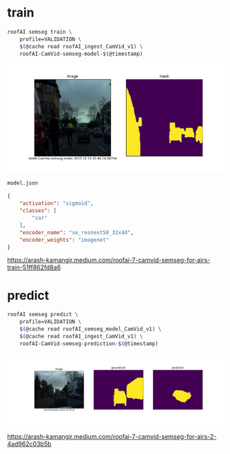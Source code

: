 # train

```bash
roofAI semseg train \
    profile=VALIDATION \
    $(@cache read roofAI_ingest_CamVid_v1) \
    roofAI-CamVid-semseg-model-$(@timestamp)
```

![image](../../assets/augmented_dataset-00000.png)

`model.json`
```json
{
    "activation": "sigmoid",
    "classes": [
        "car"
    ],
    "encoder_name": "se_resnext50_32x4d",
    "encoder_weights": "imagenet"
}
```

https://arash-kamangir.medium.com/roofai-7-camvid-semseg-for-airs-train-51ff862fd8a6

# predict

```bash
roofAI semseg predict \
    profile=VALIDATION \
    $(@cache read roofAI_semseg_model_CamVid_v1) \
    $(@cache read roofAI_ingest_CamVid_v1) \
    roofAI-CamVid-semseg-prediction-$(@timestamp)
```

![image](../../assets/predict-00000.png)

https://arash-kamangir.medium.com/roofai-7-camvid-semseg-for-airs-2-4ad962c03b5b